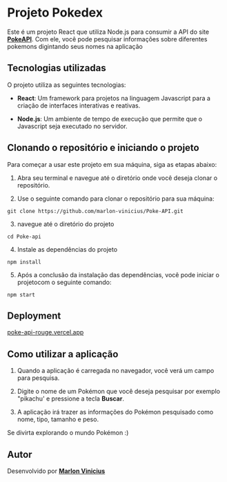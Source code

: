 # Projeto Pokedex

Este é um projeto React que utiliza Node.js para consumir a API do site [**PokeAPI**](https://pokeapi.co/). Com ele, você pode pesquisar informações sobre diferentes pokemons digintando seus nomes na aplicação

## Tecnologias utilizadas

O projeto utiliza as seguintes tecnologias:

- **React**: Um framework para projetos na linguagem Javascript para a criação de interfaces interativas e reativas.

- **Node.js**: Um ambiente de tempo de execução que permite que o Javascript seja executado no servidor.


## Clonando o repositório e iniciando o projeto

Para começar a usar este projeto em sua máquina, siga as etapas abaixo:
1. Abra seu terminal e navegue até o diretório onde você deseja clonar o repositório.

2. Use o seguinte comando para clonar o repositório para sua máquina:
```
git clone https://github.com/marlon-vinicius/Poke-API.git
```

3. navegue até o diretório do projeto
```
cd Poke-api
```

4. Instale as dependências do projeto
```
npm install
```

5. Após a conclusão da instalação das dependências, você pode iniciar o projetocom o seguinte comando:
```
npm start
```

## Deployment
[poke-api-rouge.vercel.app](https://poke-api-rouge.vercel.app/)

## Como utilizar a aplicação

1. Quando a aplicação é carregada no navegador, você verá um campo para pesquisa.

2. Digite o nome de um Pokémon que você deseja pesquisar por exemplo "pikachu' e pressione a tecla **Buscar**.

3. A aplicação irá trazer as informações do Pokémon pesquisado como nome, tipo, tamanho e peso.


Se divirta explorando o mundo Pokémon :)



## Autor

Desenvolvido por [**Marlon Vinicius**](https://www.linkedin.com/in/marlon-vinicius-souza-30417a195/)

